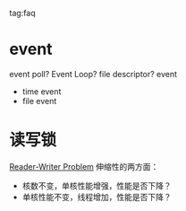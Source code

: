 tag:faq
# event
event poll?
Event Loop?
file descriptor?
event
- time event
- file event

# 读写锁

[Reader-Writer Problem](http://www.1024cores.net/home/lock-free-algorithms/reader-writer-problem)
伸缩性的两方面：
- 核数不变，单核性能增强，性能是否下降？
- 单核性能不变，线程增加，性能是否下降？
